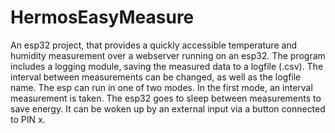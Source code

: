 # HermosEasyMeasure
An esp32 project, that provides a quickly accessible temperature and humidity measurement over a webserver running on an esp32. The program includes a logging module, saving the measured data to a logfile (.csv). The interval between measurements can be changed, as well as the logfile name. The esp can run in one of two modes.
In the first mode, an interval measurement is taken. The esp32 goes to sleep between measurements to save energy. It can be woken up by an external input via a button connected to PIN 
x.
